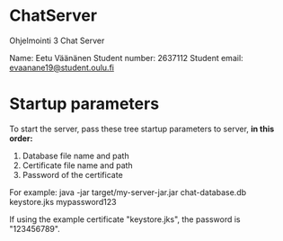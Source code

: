 # ChatServer
Ohjelmointi 3 Chat Server

Name: Eetu Väänänen
Student number: 2637112
Student email: evaanane19@student.oulu.fi

# Startup parameters
To start the server, pass these tree startup parameters to server, <strong>in this order:</strong> 
1. Database file name and path
2. Certificate file name and path
3. Password of the certificate

For example: java -jar target/my-server-jar.jar chat-database.db keystore.jks mypassword123

If using the example certificate "keystore.jks", the password is "123456789". 
